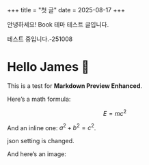 +++
title = "첫 글"
date = 2025-08-17
+++

안녕하세요! Book 테마 테스트 글입니다.

테스트 중입니다.-251008


# Hello James 👋

This is a test for **Markdown Preview Enhanced**.

Here’s a math formula:

$$
E = mc^2
$$

And an inline one: $a^2 + b^2 = c^2$.

json setting is changed.

And here’s an image: